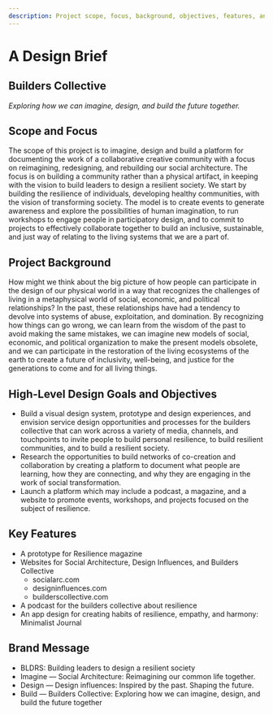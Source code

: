```yaml
---
description: Project scope, focus, background, objectives, features, and branding
---
```


# A Design Brief

## Builders Collective

*Exploring how we can imagine, design, and build the future together.*

## Scope and Focus

The scope of this project is to imagine, design and build a platform for documenting the work of a collaborative creative community with a focus on reimagining, redesigning, and rebuilding our social architecture. The focus is on building a community rather than a physical artifact, in keeping with the vision to build leaders to design a resilient society. We start by building the resilience of individuals, developing healthy communities, with the vision of transforming society. The model is to create events to generate awareness and explore the possibilities of human imagination, to run workshops to engage people in participatory design, and to commit to projects to effectively collaborate together to build an inclusive, sustainable, and just way of relating to the living systems that we are a part of.

## Project Background

How might we think about the big picture of how people can participate in the design of our physical world in a way that recognizes the challenges of living in a metaphysical world of social, economic, and political relationships? In the past, these relationships have had a tendency to devolve into systems of abuse, exploitation, and domination. By recognizing how things can go wrong, we can learn from the wisdom of the past to avoid making the same mistakes, we can imagine new models of social, economic, and political organization to make the present models obsolete, and we can participate in the restoration of the living ecosystems of the earth to create a future of inclusivity, well-being, and justice for the generations to come and for all living things.

## High-Level Design Goals and Objectives

- Build a visual design system, prototype and design experiences, and envision service design opportunities and processes for the builders collective that can work across a variety of media, channels, and touchpoints to invite people to build personal resilience, to build resilient communities, and to build a resilient society.
- Research the opportunities to build networks of co-creation and collaboration by creating a platform to document what people are learning, how they are connecting, and why they are engaging in the work of social transformation.
- Launch a platform which may include  a podcast, a magazine, and a website to promote events, workshops, and projects focused on the subject of resilience.

## Key Features

- A prototype for Resilience magazine
- Websites for Social Architecture, Design Influences, and Builders Collective
	- socialarc.com
	- designinfluences.com
	- builderscollective.com
- A podcast for the builders collective about resilience
- An app design for creating habits of resilience, empathy, and harmony: Minimalist Journal

## Brand Message

- BLDRS: Building leaders to design a resilient society
- Imagine — Social Architecture: Reimagining our common life together.
- Design — Design influences: Inspired by the past. Shaping the future.
- Build — Builders Collective: Exploring how we can imagine, design, and build the future together
